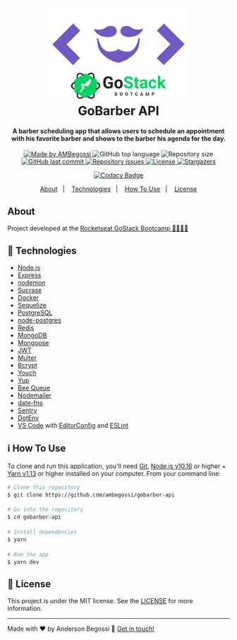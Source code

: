 <h1 align="center">
    <img alt="GoBarber API" src=".github/gobarber.png" />
    <br>
    GoBarber API
</h1>

<h4 align="center">
  A barber scheduling app that allows users to schedule an appointment with his favorite barber and shows to the barber his agenda for the day.
</h4>

<p align="center">
  <a href="https://ambegossi.com">
    <img alt="Made by AMBegossi" src="https://img.shields.io/badge/made%20by-ambegossi-%2304D361">
  </a>

  <img alt="GitHub top language" src="https://img.shields.io/github/languages/top/ambegossi/gobarber-api.svg">

  <img alt="Repository size" src="https://img.shields.io/github/repo-size/ambegossi/gobarber-api.svg">

  <a href="https://github.com/ambegossi/gobarber-api/commits/master">
    <img alt="GitHub last commit" src="https://img.shields.io/github/last-commit/ambegossi/gobarber-api.svg">
  </a>

  <a href="https://github.com/ambegossi/gobarber-api/issues">
    <img alt="Repository issues" src="https://img.shields.io/github/issues/ambegossi/gobarber-api.svg">
  </a>

  <a href="https://github.com/ambegossi/gobarber-api/blob/master/LICENSE.md">
  <img alt="License" src="https://img.shields.io/badge/license-MIT-%2304D361">
  </a>

  <a href="https://github.com/ambegossi/gobarber-api/stargazers">
    <img alt="Stargazers" src="https://img.shields.io/github/stars/ambegossi/gobarber-api?style=social">
  </a>
</p>

<p align="center">
  <a href="https://www.codacy.com/manual/ambegossi/gobarber-api?utm_source=github.com&amp;utm_medium=referral&amp;utm_content=ambegossi/gobarber-api&amp;utm_campaign=Badge_Grade">
    <img alt="Codacy Badge" src="https://api.codacy.com/project/badge/Grade/08be759c94b54bc2a6ea3825d6144b8f">
  </a>
</p>

<p align="center">
  <a href="#about">About</a>&nbsp;&nbsp;&nbsp;|&nbsp;&nbsp;&nbsp;
  <a href="#rocket-technologies">Technologies</a>&nbsp;&nbsp;&nbsp;|&nbsp;&nbsp;&nbsp;
  <a href="#information_source-how-to-use">How To Use</a>&nbsp;&nbsp;&nbsp;|&nbsp;&nbsp;&nbsp;
  <a href="#memo-license">License</a>
</p>

## About

Project developed at the [Rocketseat GoStack Bootcamp 🚀👨🏻‍🚀](https://rocketseat.com.br/gostack)

## :rocket: Technologies

- [Node.js][nodejs]
- [Express](https://expressjs.com/)
- [nodemon](https://nodemon.io/)
- [Sucrase](https://github.com/alangpierce/sucrase)
- [Docker](https://www.docker.com/docker-community)
- [Sequelize](http://docs.sequelizejs.com/)
- [PostgreSQL](https://www.postgresql.org/)
- [node-postgres](https://www.npmjs.com/package/pg)
- [Redis](https://redis.io/)
- [MongoDB](https://www.mongodb.com/)
- [Mongoose](https://mongoosejs.com/)
- [JWT](https://jwt.io/)
- [Multer](https://github.com/expressjs/multer)
- [Bcrypt](https://www.npmjs.com/package/bcrypt)
- [Youch](https://www.npmjs.com/package/youch)
- [Yup](https://www.npmjs.com/package/yup)
- [Bee Queue](https://www.npmjs.com/package/bcrypt)
- [Nodemailer](https://nodemailer.com/about/)
- [date-fns](https://date-fns.org/)
- [Sentry](https://sentry.io/)
- [DotEnv](https://www.npmjs.com/package/dotenv)
- [VS Code][vc] with [EditorConfig][vceditconfig] and [ESLint][vceslint]

## :information_source: How To Use

To clone and run this application, you'll need [Git](https://git-scm.com), [Node.js v10.16][nodejs] or higher + [Yarn v1.13][yarn] or higher installed on your computer. From your command line:

```bash
# Clone this repository
$ git clone https://github.com/ambegossi/gobarber-api

# Go into the repository
$ cd gobarber-api

# Install dependencies
$ yarn

# Run the app
$ yarn dev
```

## :memo: License

This project is under the MIT license. See the [LICENSE](LICENSE.md) for more information.

---

Made with ♥ by Anderson Begossi :wave: [Get in touch!](https://www.linkedin.com/in/anderson-begossi-b5065a130)

[nodejs]: https://nodejs.org/
[yarn]: https://yarnpkg.com/
[vc]: https://code.visualstudio.com/
[vceditconfig]: https://marketplace.visualstudio.com/items?itemName=EditorConfig.EditorConfig
[vceslint]: https://marketplace.visualstudio.com/items?itemName=dbaeumer.vscode-eslint
